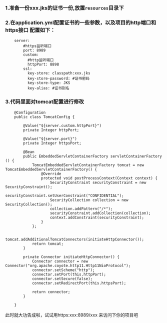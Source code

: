### 1.准备一份xxx.jks的证书一份,放置`resources`目录下

### 2.在application.yml配置证书的一些参数，以及项目的http端口和https接口  配置如下：

        server:
            #https监听端口
            port: 8989
            custom:
              #http监听端口
              httpPort: 8898
            ssl:
              key-store: classpath:xxx.jks
              key-store-password: #证书密码
              key-store-type: JKS
              key-alias: #证书别名
              
              
                                                    
### 3.代码里面对tomcat配置进行修改


        @Configuration
        public class TomcatConfig {
        
            @Value("${server.custom.httpPort}")
            private Integer httpPort;
        
            @Value("${server.port}")
            private Integer httpsPort;
        
            @Bean
            public EmbeddedServletContainerFactory servletContainerFactory () {
                TomcatEmbeddedServletContainerFactory tomcat = new TomcatEmbeddedServletContainerFactory() {
                    @Override
                    protected void postProcessContext(Context context) {
                        SecurityConstraint securityConstraint = new SecurityConstraint();
                        securityConstraint.setUserConstraint("CONFIDENTIAL");
                        SecurityCollection collection = new SecurityCollection();
                        collection.addPattern("/*");
                        securityConstraint.addCollection(collection);
                        context.addConstraint(securityConstraint);
                    }
                };
        
                tomcat.addAdditionalTomcatConnectors(initiateHttpConnector());
                return tomcat;
            }
        
            private Connector initiateHttpConnector() {
                Connector connector = new Connector("org.apache.coyote.http11.Http11NioProtocol");
                connector.setScheme("http");
                connector.setPort(this.httpPort);
                connector.setSecure(false);
                connector.setRedirectPort(this.httpsPort);
        
                return connector;
            }
        
        }
        
        
此时就大功告成啦，试试用https:xxx:8989/xxx 来访问下你的项目吧